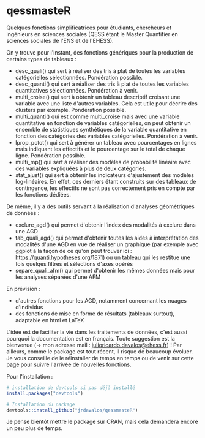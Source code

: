 # qessmasteR
Quelques fonctions simplificatrices pour étudiants, chercheurs et ingénieurs en sciences sociales (QESS étant le Master Quantifier en sciences sociales de l'ENS et de l'EHESS). 

On y trouve pour l'instant, des fonctions génériques pour la production de certains types de tableaux :
  - desc_quali() qui sert à réaliser des tris à plat de toutes les variables catégorielles sélectionnées. Pondération possible.
  - desc_quanti() qui sert à réaliser des tris à plat de toutes les variables quantitatives sélectionnées. Pondération à venir.
  - multi_croise() qui sert à obtenir un tableau descriptif croisant une variable avec une liste d'autres variables. Cela est utile pour décrire des clusters par exemple. Pondération possible.
  - multi_quanti() qui est comme multi_croise mais avec une variable quantitative en fonction de variables catégorielles, on peut obtenir un ensemble de statistiques synthétiques de la variable quantitative en fonction des catégories des variables catégorielles. Pondération à venir.
  - lprop_pctot() qui sert à générer un tableau avec pourcentages en lignes mais indiquant les effectifs et le pourcentage sur le total de chaque ligne. Pondération possible.
  - multi_mp() qui sert à réaliser des modèles de probabilité linéaire avec des variables expliquées à plus de deux catégories.
  - stat_ajust() qui sert à obtenir les indicateurs d'ajustement des modèles log-linéaires. En effet, ces derniers étant construits sur des tableaux de contingence, les effectifs ne sont pas correctement pris en compte par les fonctions dédiées.

De même, il y a des outils servant à la réalisation d'analyses géométriques de données :
  - exclure_agd() qui permet d'obtenir l'index des modalités à exclure dans une AGD
  - tab_quali_agd() qui permet d'obtenir toutes les aides à interprétation des modalités d'une AGD en vue de réaliser un graphique (par exemple avec ggplot à la façon de ce qu'on peut trouver ici : https://quanti.hypotheses.org/1871) ou un tableau qui les restitue une fois quelqes filtres et sélections d'axes opérés
  - separe_quali_afm() qui permet d'obtenir les mêmes données mais pour les analyses séparées d'une AFM

En prévision :
  - d'autres fonctions pour les AGD, notamment concernant les nuages d'individus
  - des fonctions de mise en forme de résultats (tableaux surtout), adaptable en html et LaTeX

L'idée est de faciliter la vie dans les traitements de données, c'est aussi pourquoi la documentation est en français. Toute suggestion est la bienvenue (-> mon adresse mail : julioricardo.davalos@ehess.fr) ! Par ailleurs, comme le package est tout récent, il risque de beaucoup évoluer. Je vous conseille de le réinstaller de temps en temps ou de venir sur cette page pour suivre l'arrivée de nouvelles fonctions.

Pour l'installation :
```r
# installation de devtools si pas déjà installé
install.packages("devtools")

# Installation du package
devtools::install_github("jrdavalos/qessmasteR")
```

Je pense bientôt mettre le package sur CRAN, mais cela demandera encore un peu plus de temps.

